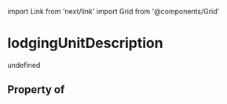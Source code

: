 import Link from 'next/link'
import Grid from '@components/Grid'

# lodgingUnitDescription

undefined

## Property of




